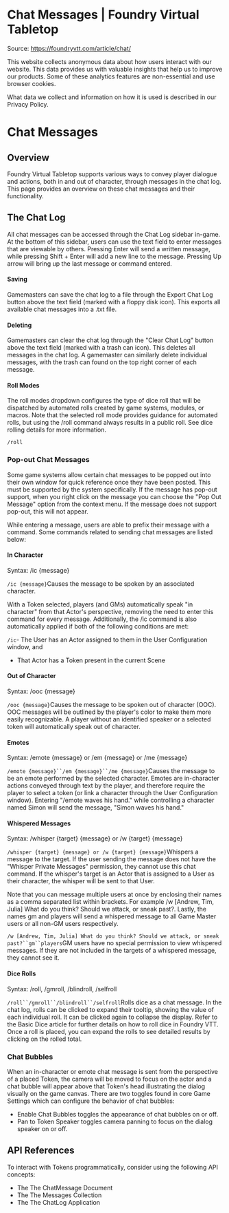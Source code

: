 # Chat Messages | Foundry Virtual Tabletop

Source: https://foundryvtt.com/article/chat/

This website collects anonymous data about how users interact with our website. This data provides us with 
        valuable insights that help us to improve our products. Some of these analytics features are non-essential 
        and use browser cookies.

What data we collect and information on how it is used is described in our 
        Privacy Policy.


# Chat Messages


## 


## Overview

Foundry Virtual Tabletop supports various ways to convey player dialogue and actions, both in and out of character, through messages in the chat log. This page provides an overview on these chat messages and their functionality.


## The Chat Log

All chat messages can be accessed through the Chat Log sidebar in-game. At the bottom of this sidebar, users can use the text field to enter messages that are viewable by others. Pressing Enter will send a written message, while pressing Shift + Enter will add a new line to the message. Pressing Up arrow will bring up the last message or command entered.


#### Saving

Gamemasters can save the chat log to a file through the Export Chat Log button above the text field (marked with a floppy disk icon). This exports all available chat messages into a .txt file.


#### Deleting

Gamemasters can clear the chat log through the "Clear Chat Log" button above the text field (marked with a trash can icon). This deletes all messages in the chat log. A gamemaster can similarly delete individual messages, with the trash can found on the top right corner of each message.


#### Roll Modes

The roll modes dropdown configures the type of dice roll that will be dispatched by automated rolls created by game systems, modules, or macros. Note that the selected roll mode provides guidance for automated rolls, but using the /roll command always results in a public roll. See dice rolling details for more information.

`/roll`
### Pop-out Chat Messages

Some game systems allow certain chat messages to be popped out into their own window for quick reference once they have been posted. This must be supported by the system specifically. If the message has pop-out support, when you right click on the message you can choose the "Pop Out Message" option from the context menu. If the message does not support pop-out, this will not appear.

While entering a message, users are able to prefix their message with a command. Some commands related to sending chat messages are listed below:


#### In Character

Syntax: /ic {message}

`/ic {message}`Causes the message to be spoken by an associated character.

With a Token selected, players (and GMs) automatically speak "in character" from that Actor's perspective, removing the need to enter this command for every message. Additionally, the /ic command is also automatically applied if both of the following conditions are met:

`/ic`- The User has an Actor assigned to them in the User Configuration window, and
- That Actor has a Token present in the current Scene


#### Out of Character

Syntax: /ooc {message}

`/ooc {message}`Causes the message to be spoken out of character (OOC). OOC messages will be outlined by the player's color to make them more easily recognizable. A player without an identified speaker or a selected token will automatically speak out of character.


#### Emotes

Syntax: /emote {message} or /em {message} or /me {message}

`/emote {message}``/em {message}``/me {message}`Causes the message to be an emote performed by the selected character. Emotes are in-character actions conveyed through text by the player, and therefore require the player to select a token (or link a character through the User Configuration window). Entering "/emote waves his hand." while controlling a character named Simon will send the message, "Simon waves his hand."


#### Whispered Messages

Syntax: /whisper {target} {message} or /w {target} {message}

`/whisper {target} {message} or /w {target} {message}`Whispers a message to the target. If the user sending the message does not have the "Whisper Private Messages" permission, they cannot use this chat command. If the whisper's target is an Actor that is assigned to a User as their character, the whisper will be sent to that User.

Note that you can message multiple users at once by enclosing their names as a comma separated list within brackets. For example /w [Andrew, Tim, Julia] What do you think? Should we attack, or sneak past?. Lastly, the names gm and players will send a whispered message to all Game Master users or all non-GM users respectively.

`/w [Andrew, Tim, Julia] What do you think? Should we attack, or sneak past?``gm``players`GM users have no special permission to view whispered messages. If they are not included in the targets of a whispered message, they cannot see it.


#### Dice Rolls

Syntax: /roll, /gmroll, /blindroll, /selfroll

`/roll``/gmroll``/blindroll``/selfroll`Rolls dice as a chat message. In the chat log, rolls can be clicked to expand their tooltip, showing the value of each individual roll. It can be clicked again to collapse the display. Refer to the Basic Dice article for further details on how to roll dice in Foundry VTT. Once a roll is placed, you can expand the rolls to see detailed results by clicking on the rolled total.


### Chat Bubbles

When an in-character or emote chat message is sent from the perspective of a placed Token, the camera will be moved to focus on the actor and a chat bubble will appear above that Token's head illustrating the dialog visually on the game canvas. There are two toggles found in core Game Settings which can configure the behavior of chat bubbles:

- Enable Chat Bubbles toggles the appearance of chat bubbles on or off.
- Pan to Token Speaker toggles camera panning to focus on the dialog speaker on or off.


## API References

To interact with Tokens programmatically, consider using the following API concepts:

- The  The ChatMessage Document
- The The Messages Collection
- The The ChatLog Application

